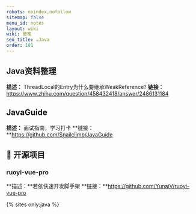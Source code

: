 ```yaml
---
robots: noindex,nofollow
sitemap: false
menu_id: notes
layout: wiki
wiki: 便笺
seo_title: ☕Java
order: 101
---
```


## Java资料整理
**描述：** ThreadLocal的Entry为什么要继承WeakReference?
**链接：** https://www.zhihu.com/question/458432418/answer/2486131184

## JavaGuide

**描述：** 面试指南，学习打卡
**链接：**https://github.com/Snailclimb/JavaGuide

## 📁 开源项目

### ruoyi-vue-pro

**描述：**若依快速开发脚手架
**链接：**https://github.com/YunaiV/ruoyi-vue-pro

{% sites only:java %}